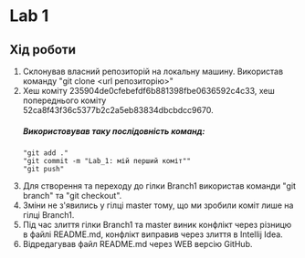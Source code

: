 # Lab 1
## Хід роботи
1. Склонував власний репозиторій на локальну машину. Використав команду "git clone <url репозиторію>"
2. Хеш коміту 235904de0cfebefdf6b881398fbe0636592c4c33, хеш попереднього коміту 52ca8f43f36c5377b2c2a5eb83834dbcbdcc9670.
    ##### Використовував таку послідовність команд:
       "git add ."
       "git commit -m "Lab_1: мій перший коміт""
       "git push"
3. Для створення та переходу до гілки Branch1 використав команди "git branch" та "git checkout".
4. Зміни не з'явились у гілці master тому, що ми зробили коміт лише на гілці Branch1.
5. Під час злиття гілки Branch1 та master виник конфлікт через різницю в файлі README.md, конфлікт виправив через злиття в Intellij Idea.
6. Відредагував файл README.md через WEB версію GitHub.
